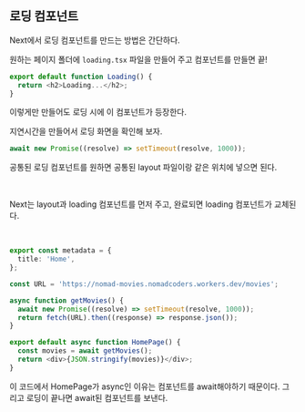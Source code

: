 ## 로딩 컴포넌트

Next에서 로딩 컴포넌트를 만드는 방법은 간단하다.

원하는 페이지 폴더에 `loading.tsx` 파일을 만들어 주고 컴포넌트를 만들면 끝!

```typescript
export default function Loading() {
  return <h2>Loading...</h2>;
}
```

이렇게만 만들어도 로딩 시에 이 컴포넌트가 등장한다.

지연시간을 만들어서 로딩 화면을 확인해 보자.

```typescript
await new Promise((resolve) => setTimeout(resolve, 1000));
```

공통된 로딩 컴포넌트를 원하면 공통된 layout 파일이랑 같은 위치에 넣으면 된다.

<br>

Next는 layout과 loading 컴포넌트를 먼저 주고, 완료되면 loading 컴포넌트가 교체된다.

<br>

```typescript
export const metadata = {
  title: 'Home',
};

const URL = 'https://nomad-movies.nomadcoders.workers.dev/movies';

async function getMovies() {
  await new Promise((resolve) => setTimeout(resolve, 1000));
  return fetch(URL).then((response) => response.json());
}

export default async function HomePage() {
  const movies = await getMovies();
  return <div>{JSON.stringify(movies)}</div>;
}
```

이 코드에서 HomePage가 async인 이유는 컴포넌트를 await해야하기 때문이다.
그리고 로딩이 끝나면 await된 컴포넌트를 보낸다.
